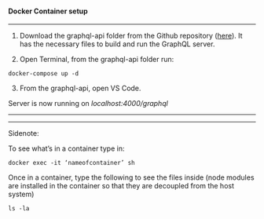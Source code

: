 #### Docker Container setup
___

1. Download the graphql-api folder from the Github repository ([here](https://github.com/hamishwaddy/RugbySevens/tree/master/graphql-api)). It has the necessary files to build and run the GraphQL server.

2. Open Terminal, from the graphql-api folder run:
```
docker-compose up -d 
```
3. From the graphql-api, open VS Code.

Server is now running on *localhost:4000/graphql*
___
___

Sidenote: 

To see what’s in a container type in: 
```
docker exec -it ‘nameofcontainer’ sh
```
Once in a container, type the following to see the files inside (node modules are installed in the container so that they are decoupled from the host system)
```
ls -la 
```

